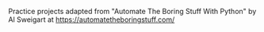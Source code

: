 Practice projects adapted from "Automate The Boring Stuff With Python" by Al Sweigart at https://automatetheboringstuff.com/
